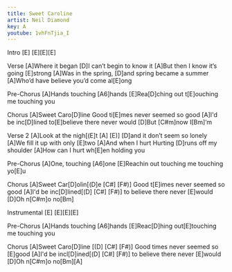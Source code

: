 ```yaml
---
title: Sweet Caroline
artist: Neil Diamond
key: A
youtube: 1vhFnTjia_I
---
```


Intro
[E] [E][E][E]

Verse
[A]Where it began [D]I can’t begin to know it
[A]But then I know it’s going [E]strong
[A]Was in the spring, [D]and spring became a summer
[A]Who’d have believe you’d come al[E]ong

Pre-Chorus
[A]Hands         touching [A6]hands
[E]Rea[D]ching out t[E]ouching me  touching you

Chorus
[A]Sweet Caro[D]line  Good ti[E]mes never seemed so good
[A]I'd be inc[D]lined to[E]believe there never would
[D]But [C#m]now I[Bm]’m

Verse 2
[A]Look at the nigh[(E]t  [A]  [E)]    [D]and it don’t seem so lonely
[A]We fill it up with only [E]two
[A]And when I hurt Hurting [D]runs off my shoulder
[A]How can I hurt wh[E]en holding you

Pre-Chorus
[A]One, touching [A6]one
[E]Reachin out touching me touching yo[E]u

Chorus
[A]Sweet Car[D]olin[(D]e  [C#]   [F#)]     Good t[E]imes never seemed so good
[A]I'd be inc[D]lined[(D]   [C#]   [F#)]    to believe there never [E]would
[D]Oh n[C#m]o no[Bm]

Instrumental
[E] [E][E][E]


Pre-Chorus
[A]Hands         touching [A6]hands
[E]Reac[D]hing out[E]touching me  touching you

Chorus
[A]Sweet Caro[D]line [(D]   [C#]   [F#)]  Good times never seemed so [E]good
[A]I'd be incl[D]ined[(D]   [C#]   [F#)]  to believe there never [E]would
[D]Oh n[C#m]o no[Bm][A]
